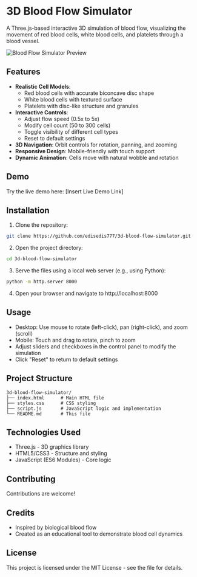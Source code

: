 # 3D Blood Flow Simulator

A Three.js-based interactive 3D simulation of blood flow, visualizing the movement of red blood cells, white blood cells, and platelets through a blood vessel.

![Blood Flow Simulator Preview](preview.gif) <!-- Add a preview GIF or screenshot -->

## Features

- **Realistic Cell Models**: 
  - Red blood cells with accurate biconcave disc shape
  - White blood cells with textured surface
  - Platelets with disc-like structure and granules
- **Interactive Controls**:
  - Adjust flow speed (0.5x to 5x)
  - Modify cell count (50 to 300 cells)
  - Toggle visibility of different cell types
  - Reset to default settings
- **3D Navigation**: Orbit controls for rotation, panning, and zooming
- **Responsive Design**: Mobile-friendly with touch support
- **Dynamic Animation**: Cells move with natural wobble and rotation

## Demo

Try the live demo here: [Insert Live Demo Link]

## Installation

1. Clone the repository:
```bash
git clone https://github.com/edisedis777/3d-blood-flow-simulator.git
```
2. Open the project directory:
```bash
cd 3d-blood-flow-simulator
```
3. Serve the files using a local web server (e.g., using Python):
```bash
python -m http.server 8000
```
4. Open your browser and navigate to http://localhost:8000

## Usage
- Desktop: Use mouse to rotate (left-click), pan (right-click), and zoom (scroll)
- Mobile: Touch and drag to rotate, pinch to zoom
- Adjust sliders and checkboxes in the control panel to modify the simulation
- Click "Reset" to return to default settings

## Project Structure
```text
3d-blood-flow-simulator/
├── index.html      # Main HTML file
├── styles.css      # CSS styling
├── script.js       # JavaScript logic and implementation
└── README.md       # This file
```

## Technologies Used
- Three.js - 3D graphics library
- HTML5/CSS3 - Structure and styling
- JavaScript (ES6 Modules) - Core logic

## Contributing
Contributions are welcome! 

## Credits
- Inspired by biological blood flow
- Created as an educational tool to demonstrate blood cell dynamics

## License
This project is licensed under the MIT License - see the  file for details.
